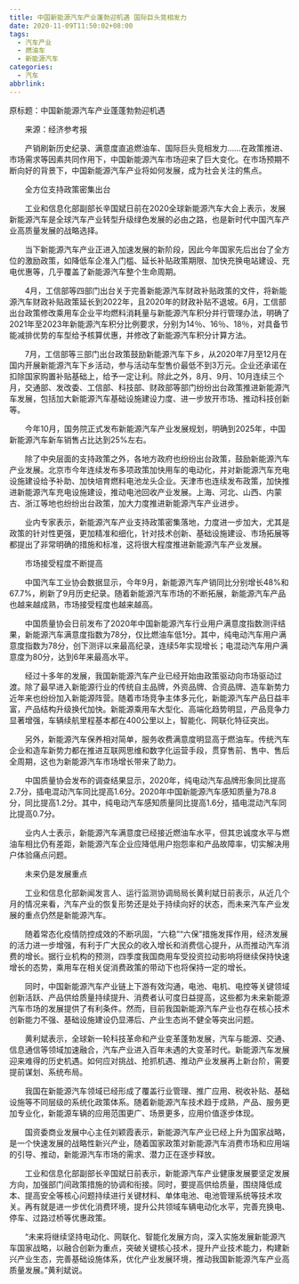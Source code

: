 ```yaml
---
title: 中国新能源汽车产业蓬勃迎机遇 国际巨头竞相发力
date: 2020-11-09T11:50:02+08:00
tags:
  - 汽车产业
  - 燃油车
  - 新能源汽车
categories:
  - 汽车
abbrlink:
---
```


原标题：中国新能源汽车产业蓬蓬勃勃迎机遇

　　来源：经济参考报

　　产销刷新历史纪录、满意度直追燃油车、国际巨头竞相发力……在政策推进、市场需求等因素共同作用下，中国新能源汽车市场迎来了巨大变化。在市场预期不断向好的背景下，中国新能源汽车产业将如何发展，成为社会关注的焦点。

　　全方位支持政策密集出台

　　工业和信息化部副部长辛国斌日前在2020全球新能源汽车大会上表示，发展新能源汽车是全球汽车产业转型升级绿色发展的必由之路，也是新时代中国汽车产业高质量发展的战略选择。

　　当下新能源汽车产业正进入加速发展的新阶段，因此今年国家先后出台了全方位的激励政策，如降低车企准入门槛、延长补贴政策期限、加快充换电站建设、充电优惠等，几乎覆盖了新能源汽车整个生命周期。

　　4月，工信部等四部门出台关于完善新能源汽车财政补贴政策的文件，将新能源汽车财政补贴政策延长到2022年，且2020年的财政补贴不退坡。6月，工信部出台政策修改乘用车企业平均燃料消耗量与新能源汽车积分并行管理办法，明确了2021年至2023年新能源汽车积分比例要求，分别为14％、16％、18％，对具备节能减排优势的车型给予核算优惠，并修改了新能源汽车积分计算方法。

　　7月，工信部等三部门出台政策鼓励新能源汽车下乡，从2020年7月至12月在国内开展新能源汽车下乡活动，参与活动车型售价最低不到3万元。企业还承诺在扣除国家购置补贴基础上，给予一定让利。除此之外，8月、9月、10月连续三个月，交通部、发改委、工信部、科技部、财政部等部门纷纷出台政策推进新能源汽车发展，包括加大新能源汽车基础设施建设力度、进一步放开市场、推动科技创新等。

　　今年10月，国务院正式发布新能源汽车产业发展规划，明确到2025年，中国新能源汽车新车销售占比达到25%左右。

　　除了中央层面的支持政策之外，各地方政府也纷纷出台政策，鼓励新能源汽车产业发展。北京市今年连续发布多项政策加快用车的电动化，并对新能源汽车充电设施建设给予补助、加快培育燃料电池龙头企业。天津市也连续发布政策，加快推进新能源汽车充电设施建设，推动电池回收产业发展。上海、河北、山西、内蒙古、浙江等地也纷纷出台政策，加大力度推进新能源汽车产业进步。

　　业内专家表示，新能源汽车产业支持政策密集落地，力度进一步加大，尤其是政策的针对性更强，更加精准和细化，针对技术创新、基础设施建设、市场拓展等都提出了非常明确的措施和标准，这将很大程度推进新能源汽车产业发展。

　　市场接受程度不断提高

　　中国汽车工业协会数据显示，今年9月，新能源汽车产销同比分别增长48%和67.7%，刷新了9月历史纪录。随着新能源汽车市场的不断拓展，新能源汽车产品也越来越成熟，市场接受程度也越来越高。

　　中国质量协会日前发布了2020年中国新能源汽车行业用户满意度指数测评结果，新能源汽车满意度指数为78分，仅比燃油车低1分。其中，纯电动汽车用户满意度指数为78分，创下测评以来最高纪录，连续5年实现增长；电混动汽车用户满意度为80分，达到6年来最高水平。

　　经过十多年的发展，我国新能源汽车产业已经开始由政策驱动向市场驱动过渡。除了最早进入新能源行业的传统自主品牌，外资品牌、合资品牌、造车新势力近年来也纷纷加入新能源阵营。随着市场竞争主体多元化，新能源汽车产品日益丰富，产品结构升级换代加快。新能源乘用车大型化、高端化趋势明显，产品竞争力显著增强，车辆续航里程基本都在400公里以上，智能化、网联化特征突出。

　　另外，新能源汽车保养相对简单，服务收费满意度明显高于燃油车。传统汽车企业和造车新势力都在推进互联网思维和数字化运营手段，贯穿售前、售中、售后全周期，这也为新能源汽车市场增长带来了助力。

　　中国质量协会发布的调查结果显示，2020年，纯电动汽车品牌形象同比提高2.7分，插电混动汽车同比提高1.6分。2020年中国新能源汽车感知质量为78.8分，同比提高1.2分。其中，纯电动汽车感知质量同比提高1.6分，插电混动汽车同比提高0.7分。

　　业内人士表示，新能源汽车满意度已经接近燃油车水平，但其忠诚度水平与燃油车相比仍有差距，新能源汽车企业应降低用户抱怨率和产品故障率，切实解决用户体验痛点问题。

　　未来仍是发展重点

　　工业和信息化部新闻发言人、运行监测协调局局长黄利斌日前表示，从近几个月的情况来看，汽车产业的恢复形势还是处于持续向好的状态，而未来汽车产业发展的重点仍然是新能源汽车。

　　随着常态化疫情防控成效的不断巩固，“六稳”“六保”措施发挥作用，经济发展的活力进一步增强，有利于广大民众的收入增长和消费信心提升，从而推动汽车消费的增长。据行业机构的预测，四季度我国商用车受投资拉动影响将继续保持快速增长的态势，乘用车在相关促消费政策的带动下也将保持一定的增长。

　　同时，中国新能源汽车产业链上下游有效沟通，电池、电机、电控等关键领域创新活跃、产品供给质量持续提升、消费者认可度日益提高，这些都为未来新能源汽车市场的发展提供了有利条件。然而，目前我国新能源汽车产业也存在核心技术创新能力不强、基础设施建设仍显滞后、产业生态尚不健全等突出问题。

　　黄利斌表示，全球新一轮科技革命和产业变革蓬勃发展，汽车与能源、交通、信息通信等领域加速融合，汽车产业进入百年未遇的大变革时代。新能源汽车发展迎来难得的历史机遇。如何应对挑战、抢抓机遇、推动产业发展再上新台阶，需要提前谋划、系统布局。

　　我国在新能源汽车领域已经形成了覆盖行业管理、推广应用、税收补贴、基础设施等不同层级的系统化政策体系。随着新能源汽车技术趋于成熟，产品、服务更加专业化，新能源车辆的应用范围更广、场景更多，应用价值逐步体现。

　　国资委商业发展中心主任刘颖霞表示，新能源汽车产业已经上升为国家战略，是一个快速发展的战略性新兴产业，随着国家政策对新能源汽车消费市场和应用端的引导、推动，新能源汽车市场的需求、潜力正在逐步释放。

　　工业和信息化部副部长辛国斌日前表示，新能源汽车产业健康发展要坚定发展方向，加强部门间政策措施的协调和衔接。同时，要提高供给质量，围绕降低成本、提高安全等核心问题持续进行关键材料、单体电池、电池管理系统等技术攻关。再有就是进一步优化消费环境，提升公共领域车辆电动化水平，完善充换电、停车、过路过桥等优惠政策。

　　“未来将继续坚持电动化、网联化、智能化发展方向，深入实施发展新能源汽车国家战略，以融合创新为重点，突破关键核心技术，提升产业技术能力，构建新兴产业生态，完善基础设施体系，优化产业发展环境，推动我国新能源汽车产业高质量发展。”黄利斌说。
